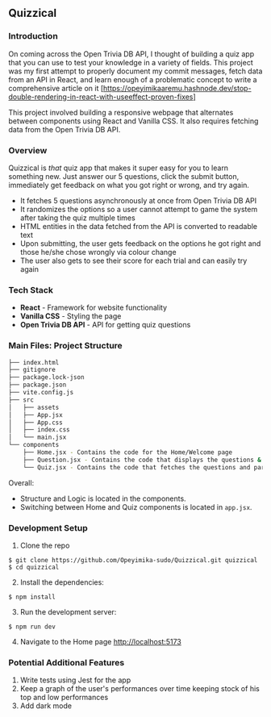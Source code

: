 Quizzical
-----

### Introduction
On coming across the Open Trivia DB API, I thought of building a quiz app that you can use to test your knowledge in a variety of fields. This project was my first attempt to properly document my commit messages, fetch data from an API in React, and learn enough of a problematic concept to write a comprehensive article on it [https://opeyimikaaremu.hashnode.dev/stop-double-rendering-in-react-with-useeffect-proven-fixes]

This project involved building a responsive webpage that alternates between components using React and Vanilla CSS. It also requires fetching data from the Open Trivia DB API.

### Overview
Quizzical is _that_ quiz app that makes it super easy for you to learn something new. Just answer our 5 questions, click the submit button, immediately get feedback on what you got right or wrong, and try again.

- It fetches 5 questions asynchronously at once from Open Trivia DB API
- It randomizes the options so a user cannot attempt to game the system after taking the quiz multiple times
- HTML entities in the data fetched from the API is converted to readable text
- Upon submitting, the user gets feedback on the options he got right and those he/she chose wrongly via colour change
- The user also gets to see their score for each trial and can easily try again

<!--- ### Demo --->
<!--- ![Demo of ChatJibiti](./src/assets/chatjibiti-clone.gif)  --->


### Tech Stack

- **React** - Framework for website functionality
- **Vanilla CSS** - Styling the page
- **Open Trivia DB API** - API for getting quiz questions

### Main Files: Project Structure

  ```sh
  ├── index.html
  ├── gitignore
  ├── package.lock-json
  ├── package.json
  ├── vite.config.js
  ├── src
  │   ├── assets
  │   ├── App.jsx 
  │   ├── App.css
  │   ├── index.css
  │   └── main.jsx
  └── components
      ├── Home.jsx - Contains the code for the Home/Welcome page
      ├── Question.jsx - Contains the code that displays the questions & options and validation of answers happens here
      └── Quiz.jsx - Contains the code that fetches the questions and parses it in a way that the Question component can work with
  ```

Overall:
* Structure and Logic is located in the components.
* Switching between Home and Quiz components is located in `app.jsx`.

### Development Setup

1. Clone the repo

```
$ git clone https://github.com/Opeyimika-sudo/Quizzical.git quizzical
$ cd quizzical
```

2. Install the dependencies:

```
$ npm install
```

3. Run the development server:

```
$ npm run dev
```

4. Navigate to the Home page [http://localhost:5173](http://localhost:5173)

### Potential Additional Features
  
1. Write tests using Jest for the app
2. Keep a graph of the user's performances over time keeping stock of his top and low performances
3. Add dark mode

